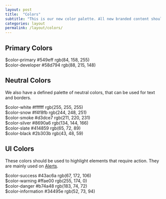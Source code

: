 ```yaml
---
layout: post
title:  "Colors"
subtitle: "This is our new color palette. All new branded content should now be using these rather than the legacy blue/pink."
categories: layout
permalink: /layout/colors/
---
```


## Primary Colors

<div class="grid grid--collapse">
  <div class="grid__small-12 grid__medium-3 grid__columns">
    <div class="color-block cb-primary">
      <span>$color-primary</span>
      <span>#549eff</span>
      <span>rgb(84, 158, 255)</span>
    </div>
  </div>
  <div class="grid__small-12 grid__medium-3 grid__columns grid--end">
    <div class="color-block cb-developer">
      <span>$color-developer</span>
      <span>#58d794</span>
      <span>rgb(88, 215, 148)</span>
    </div>
  </div>
</div>

<div class="space-breaker"></div>

## Neutral Colors
We also have a defined palette of neutral colors, that can be used for text and borders.

<div class="grid grid--collapse">
  <div class="grid__small-12 grid__medium-3  grid__columns">
    <div class="color-block cb-white">
      <span>$color-white</span>
      <span>#ffffff</span>
      <span>rgb(255, 255, 255)</span>
    </div>
  </div>
  <div class="grid__small-12 grid__medium-3 grid__columns">
     <div class="color-block cb-snow">
      <span>$color-snow</span>
      <span>#f4f8fb</span>
      <span>rgb(244, 248, 251)</span>
    </div>
  </div>
  <div class="grid__small-12 grid__medium-3 grid__columns">
    <div class="color-block cb-smoke">
      <span>$color-smoke</span>
      <span>#d3dce7</span>
      <span>rgb(211, 220, 231)</span>
    </div>
  </div>
  <div class="grid__small-12 grid__medium-3 grid__columns">
    <div class="color-block cb-silver">
      <span>$color-silver</span>
      <span>#8690a6</span>
      <span>rgb(134, 144, 166)</span>
    </div>
  </div>
</div>

<div class="grid grid--collapse">
  <div class="grid__small-12 grid__medium-3 grid__columns">
    <div class="color-block cb-slate">
      <span>$color-slate</span>
      <span>#414859</span>
      <span>rgb(65, 72, 89)</span>
    </div>
  </div>
  <div class="grid__small-12 grid__medium-3 grid__columns grid--end">
     <div class="color-block cb-black">
      <span>$color-black</span>
      <span>#2b303b</span>
      <span>rgb(43, 48, 59)</span>
    </div>
  </div>
</div>

<div class="space-breaker"></div>

## UI Colors
These colors should be used to highlight elements that require action. They are mainly used on [Alerts](/alerts).

<div class="grid grid--collapse">
  <div class="grid__small-12 grid__medium-3 grid__columns">
    <div class="color-block cb-success">
      <span>$color-success</span>
      <span>#43ac6a</span>
      <span>rgb(67, 172, 106)</span>
    </div>
  </div>
  <div class="grid__small-12 grid__medium-3 grid__columns">
    <div class="color-block cb-warning">
      <span>$color-warning</span>
      <span>#ffae00</span>
      <span>rgb(255, 174, 0)</span>
    </div>
  </div>
  <div class="grid__small-12 grid__medium-3 grid__columns">
    <div class="color-block cb-alert">
      <span>$color-danger</span>
      <span>#b74a48</span>
      <span>rgb(183, 74, 72)</span>
    </div>
  </div>
  <div class="grid__small-12 grid__medium-3 grid__columns">
    <div class="color-block cb-information">
      <span>$color-information</span>
      <span>#34495e</span>
      <span>rgb(52, 73, 94)</span>
    </div>
  </div>
</div>